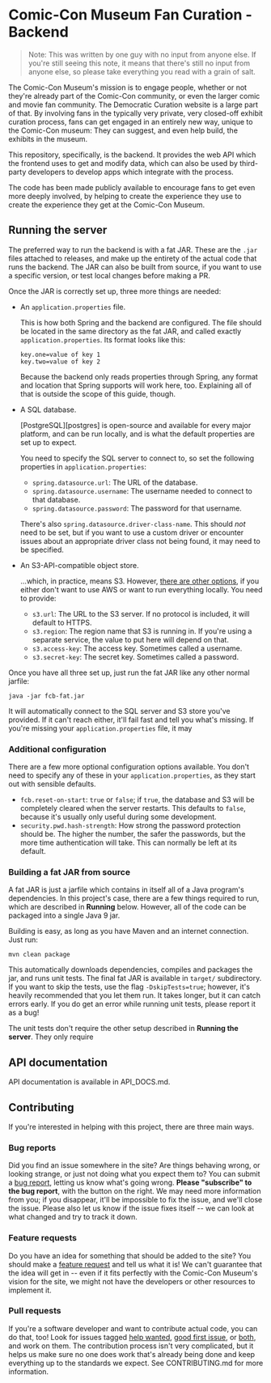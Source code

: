 # Comic-Con Museum Fan Curation - Backend

> Note: This was written by one guy with no input from anyone else. If you're
> still seeing this note, it means that there's still no input from anyone
> else, so please take everything you read with a grain of salt.

The Comic-Con Museum's mission is to engage people, whether or not they're
already part of the Comic-Con community, or even the larger comic and movie
fan community. The Democratic Curation website is a large part of that. By
involving fans in the typically very private, very closed-off exhibit curation
process, fans can get engaged in an entirely new way, unique to the Comic-Con
museum: They can suggest, and even help build, the exhibits in the museum.

This repository, specifically, is the backend. It provides the web API which
the frontend uses to get and modify data, which can also be used by
third-party developers to develop apps which integrate with the process.

The code has been made publicly available to encourage fans to get even more
deeply involved, by helping to create the experience they use to create the
experience they get at the Comic-Con Museum.

## Running the server

The preferred way to run the backend is with a fat JAR. These are the `.jar`
files attached to releases, and make up the entirety of the actual code that
runs the backend. The JAR can also be built from source, if you want to use
a specific version, or test local changes before making a PR.

Once the JAR is correctly set up, three more things are needed:

*   An `application.properties` file.

    This is how both Spring and the backend are configured. The file should
    be located in the same directory as the fat JAR, and called exactly
    `application.properties`. Its format looks like this:
    
    ```properties
    key.one=value of key 1
    key.two=value of key 2
    ```
    
    Because the backend only reads properties through Spring, any format
    and location that Spring supports will work here, too. Explaining all of
    that is outside the scope of this guide, though.

*   A SQL database.

    [PostgreSQL][postgres] is open-source and available for every major
    platform, and can be run locally, and is what the default properties are
    set up to expect.
    
    You need to specify the SQL server to connect to, so set the following
    properties in `application.properties`:
    
    *   `spring.datasource.url`: The URL of the database.
    *   `spring.datasource.username`: The username needed to connect to that
        database.
    *    `spring.datasource.password`: The password for that username.
    
    There's also `spring.datasource.driver-class-name`. This should *not* need
    to be set, but if you want to use a custom driver or encounter issues
    about an appropriate driver class not being found, it may need to be
    specified.

*   An S3-API-compatible object store.

    ...which, in practice, means S3. However, [there are other options][minio],
    if you either don't want to use AWS or want to run everything locally. You
    need to provide:
    
    *   `s3.url`: The URL to the S3 server. If no protocol is included, it will
        default to HTTPS.
    *   `s3.region`: The region name that S3 is running in. If you're using a
        separate service, the value to put here will depend on that.
    *   `s3.access-key`: The access key. Sometimes called a username.
    *   `s3.secret-key`: The secret key. Sometimes called a password.

Once you have all three set up, just run the fat JAR like any other normal
jarfile:

```
java -jar fcb-fat.jar
```

It will automatically connect to the SQL server and S3 store you've provided.
If it can't reach either, it'll fail fast and tell you what's missing. If
you're missing your `application.properties` file, it may 

### Additional configuration

There are a few more optional configuration options available. You don't need
to specify any of these in your `application.properties`, as they start out
with sensible defaults.

*   `fcb.reset-on-start`: `true` or `false`; if `true`, the database and
    S3 will be completely cleared when the server restarts. This defaults
    to `false`, because it's usually only useful during some development.
*   `security.pwd.hash-strength`: How strong the password protection should
    be. The higher the number, the safer the passwords, but the more time
    authentication will take. This can normally be left at its default.

### Building a fat JAR from source

A fat JAR is just a jarfile which contains in itself all of a Java program's
dependencies. In this project's case, there are a few things required to run,
which are described in **Running** below. However, all of the code can be
packaged into a single Java 9 jar.

Building is easy, as long as you have Maven and an internet connection. Just
run:

```
mvn clean package
```

This automatically downloads dependencies, compiles and packages the jar, and
runs unit tests. The final fat JAR is available in `target/` subdirectory. If
you want to skip the tests, use the flag `-DskipTests=true`; however, it's
heavily recommended that you let them run. It takes longer, but it can catch
errors early. If you do get an error while running unit tests, please report
it as a bug!

The unit tests don't require the other setup described in **Running the
server**. They only require 

## API documentation

API documentation is available in API_DOCS.md.

## Contributing

If you're interested in helping with this project, there are three main ways.

### Bug reports

Did you find an issue somewhere in the site? Are things behaving wrong, or
looking strange, or just not doing what you expect them to? You can submit a
[bug report][gh-br-template], letting us know what's going wrong.  **Please
"subscribe" to the bug report**, with the button on the right. We may need
more information from you; if you disappear, it'll be impossible to fix the
issue, and we'll close the issue. Please also let us know if the issue fixes
itself -- we can look at what changed and try to track it down.

### Feature requests

Do you have an idea for something that should be added to the site? You should
make a [feature request][gh-fr-template] and tell us what it is! We can't
guarantee that the idea will get in -- even if it fits perfectly with the
Comic-Con Museum's vision for the site, we might not have the developers or
other resources to implement it.
    
### Pull requests

If you're a software developer and want to contribute actual code, you can do
that, too! Look for issues tagged [help wanted][gh-hw-search],
[good first issue][gh-gfi-search], or [both][gh-hw-gfi-search], and work on
them. The contribution process isn't very complicated, but it helps us make
sure no one does work that's already being done and keep everything up to the
standards we expect. See CONTRIBUTING.md for more information.

 [gh-br-template]: https://github.com/Comic-ConMuseum/fan-curation-spring/issues/new?template=bug-report.md
 [gh-fr-template]: https://github.com/Comic-ConMuseum/fan-curation-spring/issues/new?template=feature_request.md
 [gh-gfi-search]: https://github.com/Comic-ConMuseum/fan-curation-spring/labels/good%20first%20issue
 [gh-hw-search]: https://github.com/Comic-ConMuseum/fan-curation-spring/labels/help%20wanted
 [gh-hw-gfi-search]: https://github.com/Comic-ConMuseum/fan-curation-spring/issues?q=is%3Aopen+label%3A%22good+first+issue%22+label%3A%22help+wanted%22
 [minio]: https://minio.io/
